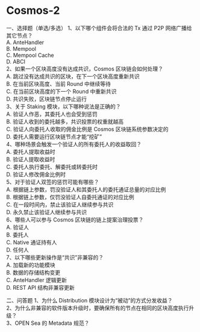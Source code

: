 # Cosmos-2
一、选择题（单选/多选）
1、以下哪个组件会将合法的 Tx 通过 P2P 网络广播给其它节点？  
A. AnteHandler  
B. Mempool  
C. Mempool Cache  
D. ABCI  
2、如果一个区块高度没有达成共识，Cosmos 区块链会如何处理？  
A. 跳过没有达成共识的区块，在下一个区块高度重新共识  
B. 在当前区块高度、当前 Round 中继续等待  
C. 在当前区块高度的下一个 Round 中重新共识  
D. 共识失败，区块链节点停止运行  
3、关于 Staking 模块，以下哪种说法是正确的？  
A. 验证人作恶，其委托人也会受到惩罚  
B. 验证人收到的委托越多，共识投票的权重就越高  
C. 验证人向委托人收取的佣金比例是 Cosmos 区块链系统参数决定的  
D. 委托人需要运行区块链节点才能“挖矿”  
4、哪种场景会触发一个验证人的所有委托人的收益取回？  
A. 委托人提取收益时  
B. 验证人提取收益时  
C. 委托人执行委托、解委托或转委托时  
D. 验证人修改佣金比例时  
5、对于验证人双签的惩罚可能有哪些？  
A. 根据链上参数，罚没验证人和其委托人的委托通证总量的对应比例  
B. 根据链上参数，仅罚没验证人自委托通证的对应比例  
C. 在一段时间内，禁止该验证人继续参与共识  
D. 永久禁止该验证人继续参与共识  
6、哪些人可以参与 Cosmos 区块链的链上提案治理投票？  
A. 验证人  
B. 委托人  
C. Native 通证持有人  
D. 任何人  
7、以下哪些更新操作是“共识”非兼容的？  
A. 加载新的功能模块  
B. 数据的存储结构变更  
C. AnteHandler 逻辑更新  
D. REST API 结构非兼容更新  

二、问答题
1、为什么 Distribution 模块设计为“被动”的方式分发收益？  
2、为什么非兼容的软件版本升级时，要确保所有的节点在相同的区块高度执行升级？  
3、OPEN Sea 的 Metadata 规范？  
